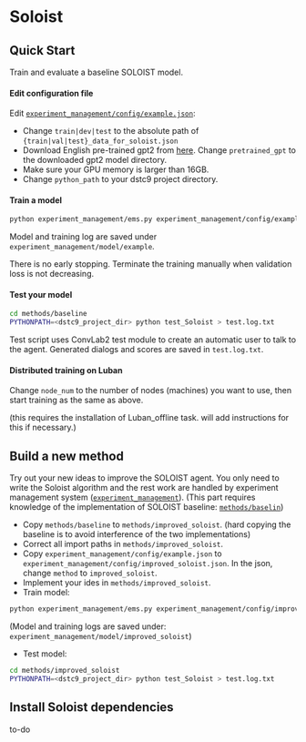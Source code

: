 # Soloist

## Quick Start

Train and evaluate a baseline SOLOIST model.

#### Edit configuration file
Edit [`experiment_management/config/example.json`](experiment_management/config/example.json):
* Change `train|dev|test` to the absolute path of `{train|val|test}_data_for_soloist.json`
* Download English pre-trained gpt2 from [here](http://10.186.1.122:8080/~luban/gpt2_en/). Change `pretrained_gpt` to the downloaded gpt2 model directory.
* Make sure your GPU memory is larger than 16GB.
* Change `python_path` to your dstc9 project directory. 

#### Train a model
```bash
python experiment_management/ems.py experiment_management/config/example.json train
```
Model and training log are saved under `experiment_management/model/example`.

There is no early stopping. Terminate the training manually when validation loss is not decreasing.


#### Test your model
```bash
cd methods/baseline
PYTHONPATH=<dstc9_project_dir> python test_Soloist > test.log.txt
```

Test script uses ConvLab2 test module to create an automatic user to talk to the agent. Generated dialogs and scores are saved in `test.log.txt`.


#### Distributed training on Luban

Change `node_num` to the number of nodes (machines) you want to use, then start training as the same as above. 

(this requires the installation of Luban_offline task. will add instructions for this if necessary.) 

## Build a new method

Try out your new ideas to improve the SOLOIST agent. 
You only need to write the Soloist algorithm and the rest work are handled by experiment management system ([`experiment_management`](experiment_management)).
(This part requires knowledge of the implementation of SOLOIST baseline: [`methods/baselin`](methods/baseline))

* Copy `methods/baseline` to `methods/improved_soloist`. (hard copying the baseline is to avoid interference of the two implementations)
* Correct all import paths in `methods/improved_soloist`. 
* Copy `experiment_management/config/example.json` to `experiment_management/config/improved_soloist.json`. In the json, change `method` to `improved_soloist`. 
* Implement your ides in `methods/improved_soloist`.
* Train model: 
```bash
python experiment_management/ems.py experiment_management/config/improved_soloist.json train
```
(Model and training logs are saved under: `experiment_management/model/improved_soloist`)
* Test model:
 ```bash
cd methods/improved_soloist
PYTHONPATH=<dstc9_project_dir> python test_Soloist > test.log.txt
```


## Install Soloist dependencies

to-do


